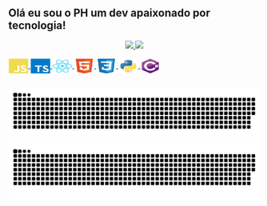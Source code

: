 ## Olá eu sou o PH um dev apaixonado por tecnologia!
<div align="center">
  <a href="https://github.com/PHRaulino">
  <img height="180em" src="https://github-readme-stats.vercel.app/api?username=PHRaulino&show_icons=true&theme=dark&include_all_commits=true&count_private=true"/>
  <img height="180em" src="https://github-readme-stats.vercel.app/api/top-langs/?username=PHRaulino&layout=compact&langs_count=7&theme=dark"/>
</div>
<div style="display: inline_block"><br>
  <img align="center" alt="PH-Js" height="30" width="40" src="https://raw.githubusercontent.com/devicons/devicon/master/icons/javascript/javascript-plain.svg">
  <img align="center" alt="PH-Ts" height="30" width="40" src="https://raw.githubusercontent.com/devicons/devicon/master/icons/typescript/typescript-plain.svg">
  <img align="center" alt="PH-React" height="30" width="40" src="https://raw.githubusercontent.com/devicons/devicon/master/icons/react/react-original.svg">
  <img align="center" alt="PH-HTML" height="30" width="40" src="https://raw.githubusercontent.com/devicons/devicon/master/icons/html5/html5-original.svg">
  <img align="center" alt="PH-CSS" height="30" width="40" src="https://raw.githubusercontent.com/devicons/devicon/master/icons/css3/css3-original.svg">
  <img align="center" alt="PH-Python" height="30" width="40" src="https://raw.githubusercontent.com/devicons/devicon/master/icons/python/python-original.svg">
  <img align="center" alt="PH-Csharp" height="30" width="40" src="https://raw.githubusercontent.com/devicons/devicon/master/icons/csharp/csharp-original.svg">
 </a div>
  
  ##
 
<div> 

  ![GitHub Snake dark](https://github.com/PHRaulino/PHRaulino/blob/output/github-contribution-grid-snake-dark.svg#gh-dark-mode-only)
  ![GitHub Snake Light](https://github.com/PHRaulino/PHRaulino/blob/output/github-contribution-grid-snake.svg#gh-light-mode-only)
 
</div>
